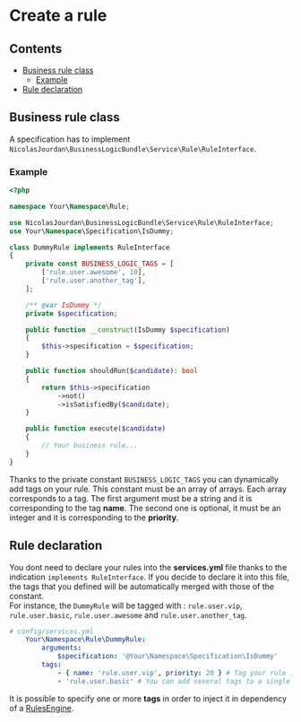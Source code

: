 # Create a rule

## Contents

* [Business rule class](#business-rule-class)
  * [Example](#example)
* [Rule declaration](#rule-declaration)

## Business rule class

A specification has to implement `NicolasJourdan\BusinessLogicBundle\Service\Rule\RuleInterface`.

### Example

```php
<?php

namespace Your\Namespace\Rule;

use NicolasJourdan\BusinessLogicBundle\Service\Rule\RuleInterface;
use Your\Namespace\Specification\IsDummy;

class DummyRule implements RuleInterface
{
    private const BUSINESS_LOGIC_TAGS = [
        ['rule.user.awesome', 10],
        ['rule.user.another_tag'],
    ];

    /** @var IsDummy */
    private $specification;

    public function __construct(IsDummy $specification)
    {
        $this->specification = $specification;
    }

    public function shouldRun($candidate): bool
    {
        return $this->specification
            ->not()
            ->isSatisfiedBy($candidate);
    }

    public function execute($candidate)
    {
        // Your business rule...
    }
}
```

 Thanks to the private constant `BUSINESS_LOGIC_TAGS` you can dynamically add tags on your rule. 
 This constant must be an array of arrays. Each array corresponds to a tag. The first argument must be a string
 and it is corresponding to the tag **name**. The second one is optional, it must be an integer and it is corresponding to the **priority**.

## Rule declaration

You dont need to declare your rules into the **services.yml** file thanks to the indication `implements RuleInterface`. 
If you decide to declare it into this file, the tags that you defined will be automatically merged with those of the constant.  
For instance, the `DummyRule` will be tagged with : `rule.user.vip`, `rule.user.basic`, `rule.user.awesome` and `rule.user.another_tag`.

```yaml
# config/services.yml
    Your\Namespace\Rule\DummyRule:
        arguments:
            $specification: '@Your\Namespace\Specification\IsDummy'
        tags:
            - { name: 'rule.user.vip', priority: 20 } # Tag your rule in order to include it into the related RulesEngine
            - 'rule.user.basic' # You can add several tags to a single rule

```

It is possible to specify one or more **tags** in order to inject it in dependency of a [RulesEngine](index.md#rulesengine).
